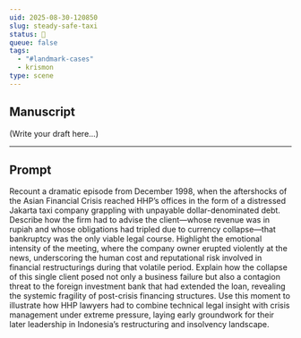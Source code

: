 ```yaml
---
uid: 2025-08-30-120850
slug: steady-safe-taxi
status: 💬
queue: false
tags:
  - "#landmark-cases"
  - krismon
type: scene
---
```

## Manuscript

(Write your draft here...)

---

## Prompt

Recount a dramatic episode from December 1998, when the aftershocks of the Asian Financial Crisis reached HHP’s offices in the form of a distressed Jakarta taxi company grappling with unpayable dollar-denominated debt.
Describe how the firm had to advise the client—whose revenue was in rupiah and whose obligations had tripled due to currency collapse—that bankruptcy was the only viable legal course.
Highlight the emotional intensity of the meeting, where the company owner erupted violently at the news, underscoring the human cost and reputational risk involved in financial restructurings during that volatile period.
Explain how the collapse of this single client posed not only a business failure but also a contagion threat to the foreign investment bank that had extended the loan, revealing the systemic fragility of post-crisis financing structures.
Use this moment to illustrate how HHP lawyers had to combine technical legal insight with crisis management under extreme pressure, laying early groundwork for their later leadership in Indonesia’s restructuring and insolvency landscape.
